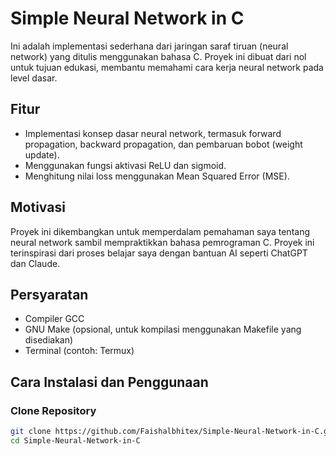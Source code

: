 # Simple Neural Network in C

Ini adalah implementasi sederhana dari jaringan saraf tiruan (neural network) yang ditulis menggunakan bahasa C. Proyek ini dibuat dari nol untuk tujuan edukasi, membantu memahami cara kerja neural network pada level dasar.

## Fitur
- Implementasi konsep dasar neural network, termasuk forward propagation, backward propagation, dan pembaruan bobot (weight update).
- Menggunakan fungsi aktivasi ReLU dan sigmoid.
- Menghitung nilai loss menggunakan Mean Squared Error (MSE).

## Motivasi
Proyek ini dikembangkan untuk memperdalam pemahaman saya tentang neural network sambil mempraktikkan bahasa pemrograman C. Proyek ini terinspirasi dari proses belajar saya dengan bantuan AI seperti ChatGPT dan Claude.

## Persyaratan
- Compiler GCC
- GNU Make (opsional, untuk kompilasi menggunakan Makefile yang disediakan)
- Terminal (contoh: Termux)

## Cara Instalasi dan Penggunaan

### Clone Repository
```bash
git clone https://github.com/Faishalbhitex/Simple-Neural-Network-in-C.git
cd Simple-Neural-Network-in-C
